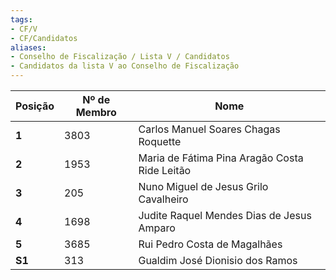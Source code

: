 ```yaml
---
tags:
- CF/V
- CF/Candidatos
aliases:
- Conselho de Fiscalização / Lista V / Candidatos
- Candidatos da lista V ao Conselho de Fiscalização
---
```


| Posição | Nº de Membro | Nome                                          |
| ------- | ------------ | --------------------------------------------- |
| **1**   | 3803         | Carlos Manuel Soares Chagas Roquette          |
| **2**   | 1953         | Maria de Fátima Pina Aragão Costa Ride Leitão |
| **3**   | 205          | Nuno Miguel de Jesus Grilo Cavalheiro         |
| **4**   | 1698         | Judite Raquel Mendes Dias de Jesus Amparo     |
| **5**   | 3685         | Rui Pedro Costa de Magalhães                  |
| **S1**  | 313          | Gualdim José Dionisio dos Ramos               |
